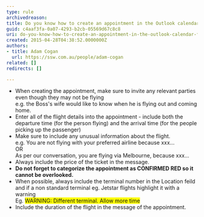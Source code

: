 ```yaml
---
type: rule
archivedreason: 
title: Do you know how to create an appointment in the Outlook calendar for flights?
guid: c4aaf3fa-0a07-4293-b2cb-05569d67c8c8
uri: do-you-know-how-to-create-an-appointment-in-the-outlook-calendar-for-flights
created: 2015-04-28T04:38:52.0000000Z
authors:
- title: Adam Cogan
  url: https://ssw.com.au/people/adam-cogan
related: []
redirects: []

---
```



<ul><li>When creating the appointment, make sure to invite any relevant parties even though they may not be flying<br>e.g. the Boss's wife would like to know when he is flying out and coming home.</li><li>Enter all of the flight details into the appointment - include both the departure time (for the person flying) and the arrival time (for the people picking up the passenger)</li><li>Make sure to include any unusual information about the flight.&#160;<br>e.g. You are not flying with your preferred airline because xxx...&#160;<br>OR<br>As per our conversation, you are flying via Melbourne, because xxx...</li><li>Always include the price of the ticket in the message.</li><li><strong>Do not forget to categorize the appointment as CONFIRMED RED so it cannot be overlooked.</strong></li><li>When possible, always include the terminal number in the Location feild and if a non standard terminal eg. Jetstar flights highlight it with a warning&#160;<br>Eg.&#160;<span style="background-color&#58;#ffff00;">WARNING&#58; Different terminal. Allow more time</span></li><li>Include the duration of the flight in the message of the appointment.​</li></ul>
<br><excerpt class='endintro'></excerpt><br>



